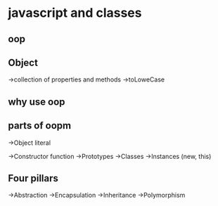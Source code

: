 # javascript and classes

## oop
## Object 
->collection of properties and methods
->toLoweCase


## why use oop

## parts of oopm
->Object literal

->Constructor function
->Prototypes
->Classes
->Instances (new, this)

## Four pillars
->Abstraction
->Encapsulation
->Inheritance
->Polymorphism